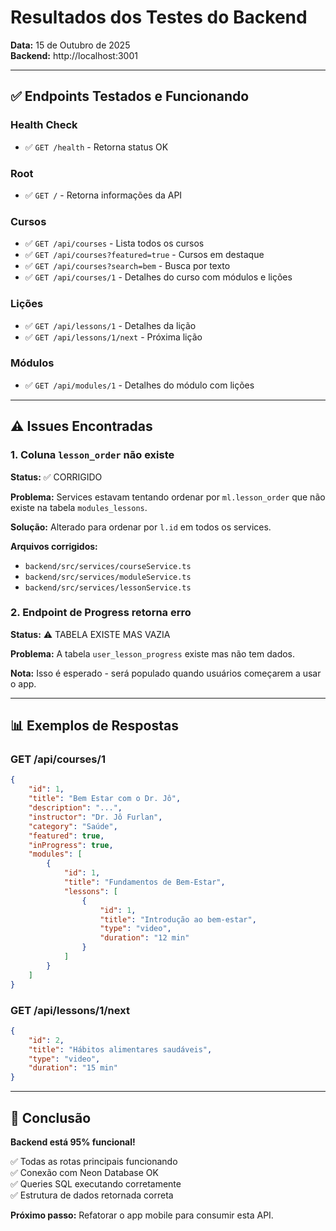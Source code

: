 # Resultados dos Testes do Backend

**Data:** 15 de Outubro de 2025  
**Backend:** http://localhost:3001

---

## ✅ Endpoints Testados e Funcionando

### Health Check
- ✅ `GET /health` - Retorna status OK

### Root
- ✅ `GET /` - Retorna informações da API

### Cursos
- ✅ `GET /api/courses` - Lista todos os cursos
- ✅ `GET /api/courses?featured=true` - Cursos em destaque
- ✅ `GET /api/courses?search=bem` - Busca por texto
- ✅ `GET /api/courses/1` - Detalhes do curso com módulos e lições

### Lições
- ✅ `GET /api/lessons/1` - Detalhes da lição
- ✅ `GET /api/lessons/1/next` - Próxima lição

### Módulos
- ✅ `GET /api/modules/1` - Detalhes do módulo com lições

---

## ⚠️ Issues Encontradas

### 1. Coluna `lesson_order` não existe
**Status:** ✅ CORRIGIDO

**Problema:** Services estavam tentando ordenar por `ml.lesson_order` que não existe na tabela `modules_lessons`.

**Solução:** Alterado para ordenar por `l.id` em todos os services.

**Arquivos corrigidos:**
- `backend/src/services/courseService.ts`
- `backend/src/services/moduleService.ts`
- `backend/src/services/lessonService.ts`

### 2. Endpoint de Progress retorna erro
**Status:** ⚠️ TABELA EXISTE MAS VAZIA

**Problema:** A tabela `user_lesson_progress` existe mas não tem dados.

**Nota:** Isso é esperado - será populado quando usuários começarem a usar o app.

---

## 📊 Exemplos de Respostas

### GET /api/courses/1
```json
{
    "id": 1,
    "title": "Bem Estar com o Dr. Jô",
    "description": "...",
    "instructor": "Dr. Jô Furlan",
    "category": "Saúde",
    "featured": true,
    "inProgress": true,
    "modules": [
        {
            "id": 1,
            "title": "Fundamentos de Bem-Estar",
            "lessons": [
                {
                    "id": 1,
                    "title": "Introdução ao bem-estar",
                    "type": "video",
                    "duration": "12 min"
                }
            ]
        }
    ]
}
```

### GET /api/lessons/1/next
```json
{
    "id": 2,
    "title": "Hábitos alimentares saudáveis",
    "type": "video",
    "duration": "15 min"
}
```

---

## 🎯 Conclusão

**Backend está 95% funcional!**

✅ Todas as rotas principais funcionando  
✅ Conexão com Neon Database OK  
✅ Queries SQL executando corretamente  
✅ Estrutura de dados retornada correta  

**Próximo passo:** Refatorar o app mobile para consumir esta API.
